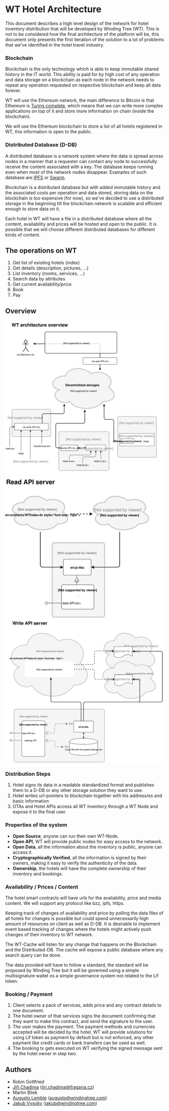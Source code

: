 # WT Hotel Architecture

This document describes a high level design of the network for hotel inventory distribution that will be developed by Winding Tree (WT). This is not to be considered how the final architecture of the platform will be, this document only presents the first iteration of the solution to a lot of problems that we've identified in the hotel travel industry.

### Blockchain

Blockchain is the only technology which is able to keep immutable shared history in the IT world. This ability is paid for by high cost of any operation and data storage on a blockchain as each node in the network needs to repeat any operation requested on respective blockchain and keep all data forever.

WT will use the Ethereum network, the main difference to Bitcoin is that Ethereum is [Turing complete](https://en.wikipedia.org/wiki/Turing_completeness), which means that we can write more complex applications on top of it and store more information on chain (inside the blockchain).

We will use the Ethereum blockchain to store a list of all hotels registered in WT, this information is open to the public.

### Distributed Database (D-DB)

A distributed database is a network system where the data is spread across nodes in a manner that a requester can contact any node to successfully receive the content associated with a key. The database keeps running even when most of the network nodes disappear. Examples of such database are [IPFS](https://ipfs.io/) or [Swarm](http://swarm-guide.readthedocs.io/en/latest/introduction.html).

Blockchain is a distributed database but with added immutable history and the associated costs per operation and data stored, storing data on the blockchain is too expensive (for now), so we've decided to use a distributed storage in the beginning till the blockchain network is scalable and efficient enough to store data on it.

Each hotel in WT will have a file in a distributed database where all the content, availability and prices will be hosted and open to the public. It is possible that we will choose different distributed databases for different kinds of content.

## The operations on WT

1) Get list of existing hotels (index)
2) Get details (description, pictures, ...)
3) List inventory (rooms, services, ...)
4) Search data by attributes
5) Get current availability/price
6) Book
7) Pay

## Overview

![Diagram - overview](media/wt-architecture-overview-v1.2.svg)
![Diagram - read API](media/wt-architecture-read-api-server-v1.2.svg)
![Diagram - write API](media/wt-architecture-write-api-server-v1.2.svg)


### Distribution Steps

1. Hotel signs its data in a readable standardized format and publishes them to a D-DB or any other storage solution they want to use.
2. Hotel writes url-pointers to blockchain together with his address/es and basic information
3. OTAs and Hotel APIs access all WT inventory through a WT Node and expose it to the final user.

### Properties of the system

- **Open Source**, anyone can run their own WT-Node.
- **Open API**, WT will provide public nodes for easy access to the network.
- **Open Data**, all the information about the inventory is public, anyone can access it.
- **Cryptographically Verified**, all the information is signed by their owners, making it easy to verify the authenticity of the data.
- **Ownership**, the hotels will have the complete ownership of their inventory and bookings.

### Availability / Prices / Content

The hotel smart contracts will have urls for the avaliability, price and media content. We will support any protocol like bzz, ipfs, https.

Keeping track of changes of availability and price by polling the data files of all hotels for changes is possible but could spend unnecessarily high amount of resources on client as well as D-DB. It is desirable to implement event based tracking of changes where the hotels might actively push changes of their inventory to WT network.

The WT-Cache will listen for any change that happens on the Blockchain and the Distributed-DB. The cache will expose a public database where any search query can be done.

The data provided will have to follow a standard, the standard will be proposed by Winding Tree but it will be governed using a simple multisignature wallet os a simple governance system not related to the Lif token.

### Booking / Payment

1) Client selects a pack of services, adds price and any contract details to one document.
2) The hotel owner of that services signs the document confirming that they want to make this contract, and send the signature to the user.
3) The user makes the payment. The payment methods and currencies accepted will be decided by the hotel, WT will provide solutions for using Lif token as payment by default but is not enforced, any other payment like credit cards or bank transfers can be used as well.
4) The booking tx gets executed on WT verifying the signed message sent by the hotel owner in step two.

## Authors

- Robin Gottfried
- [Jiří Chadima](https://github.com/jirkachadima) (<jiri.chadima@fragaria.cz>)
- Martin Bílek
- [Augusto Lemble](https://github.com/AugustoL) (<augusto@windingtree.com>)
- [Jakub Vysoky](https://github.com/kvbik) (<jakub@windingtree.com>)
